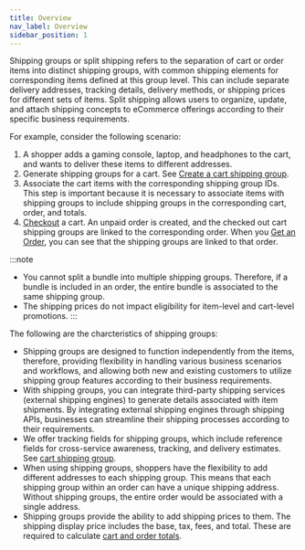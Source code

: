 ```yaml
---
title: Overview
nav_label: Overview
sidebar_position: 1
---
```


Shipping groups or split shipping refers to the separation of cart or order items into distinct shipping groups, with common shipping elements for corresponding items defined at this group level. This can include separate delivery addresses, tracking details, delivery methods, or shipping prices for different sets of items. Split shipping allows users to organize, update, and attach shipping concepts to eCommerce offerings according to their specific business requirements.

For example, consider the following scenario:

1. A shopper adds a gaming console, laptop, and headphones to the cart, and wants to deliver these items to different addresses.
1. Generate shipping groups for a cart. See [Create a cart shipping group](/docs/shipping-groups/shipping-groups-api/create-cart-shipping-group).
1. Associate the cart items with the corresponding shipping group IDs. This step is important because it is necessary to associate items with shipping groups to include shipping groups in the corresponding cart, order, and totals. 
1. [Checkout](/docs/checkout/checkout) a cart. An unpaid order is created, and the checked out cart shipping groups are linked to the corresponding order. When you [Get an Order](/docs/orders/orders-api/get-an-order), you can see that the shipping groups are linked to that order.

:::note
- You cannot split a bundle into multiple shipping groups. Therefore, if a bundle is included in an order, the entire bundle is associated to the same shipping group. 
- The shipping prices do not impact eligibility for item-level and cart-level promotions.
:::

The following are the charcteristics of shipping groups:
- Shipping groups are designed to function independently from the items, therefore, providing flexibility in handling various business scenarios and workflows, and allowing both new and existing customers to utilize shipping group features according to their business requirements.
- With shipping groups, you can integrate third-party shipping services (external shipping engines) to generate details associated with item shipments. By integrating external shipping engines through shipping APIs, businesses can streamline their shipping processes according to their requirements.
- We offer tracking fields for shipping groups, which include reference fields for cross-service awareness, tracking, and delivery estimates. See [cart shipping group](/docs/shipping-groups/shipping-groups-api/create-cart-shipping-group).
- When using shipping groups, shoppers have the flexibility to add different addresses to each shipping group. This means that each shipping group within an order can have a unique shipping address. Without shipping groups, the entire order would be associated with a single address.
- Shipping groups provide the ability to add shipping prices to them. The shipping display price includes the base, tax, fees, and total. These are required to calculate [cart and order totals](/docs/carts/calculate-totals).
